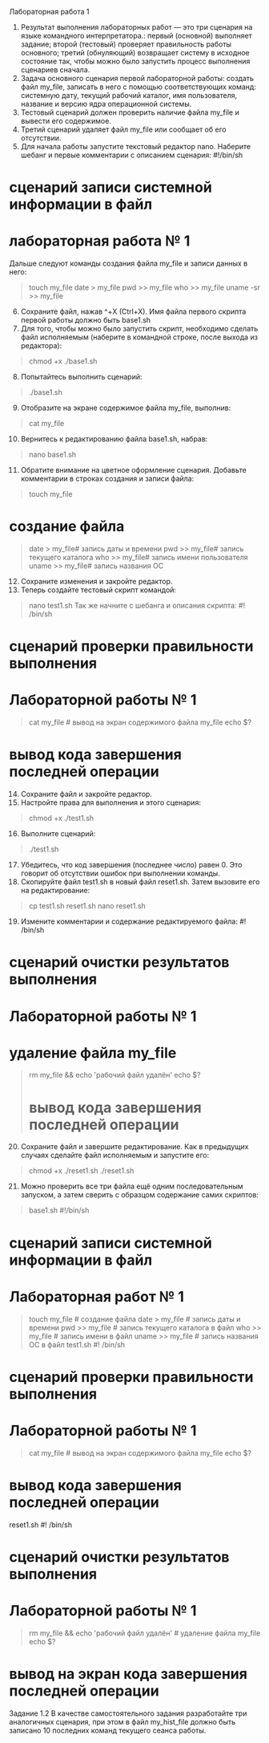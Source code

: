 Лабораторная работа 1
1. Результат выполнения лабораторных работ — это три сценария на языке командного
интерпретатора.:
первый (основной) выполняет задание;
второй (тестовый) проверяет правильность работы основного;
третий (обнуляющий) возвращает систему в исходное состояние так, чтобы можно
было запустить процесс выполнения сценариев сначала.
2. Задача основного сценария первой лабораторной работы: создать файл my_file,
записать в него с помощью соответствующих команд:
системную дату,
текущий рабочий каталог,
имя пользователя,
название и версию ядра операционной системы.
3. Тестовый сценарий должен проверить наличие файла my_file и вывести его
содержимое.
4. Третий сценарий удаляет файл my_file или сообщает об его отсутствии.
5. Для начала работы запустите текстовый редактор nano. Наберите шебанг и первые
комментарии с описанием сценария:
#!/bin/sh
# сценарий записи системной информации в файл
# лабораторная работа № 1
Дальше следуют команды создания файла my_file и записи данных в него:
>touch my_file
>date > my_file
>pwd >> my_file
>who >> my_file
>uname -sr >> my_file
6. Сохраните файл, нажав ^+X (Ctrl+X).
Имя файла первого скрипта первой работы должно быть base1.sh
7. Для того, чтобы можно было запустить скрипт, необходимо сделать файл
исполняемым (наберите в командной строке, после выхода из редактора):
>chmod +x ./base1.sh
8. Попытайтесь выполнить сценарий:
>./base1.sh
9. Отобразите на экране содержимое файла my_file, выполнив:
>cat my_file
10. Вернитесь к редактированию файла base1.sh, набрав:
>nano base1.sh
11. Обратите внимание на цветное оформление сценария.
Добавьте комментарии в строках создания и записи файла:
>touch my_file
# создание файла
>date > my_file# запись даты и времени
>pwd >> my_file# запись текущего каталога
>who >> my_file# запись имени пользователя
>uname >> my_file# запись названия ОС
12. Сохраните изменения и закройте редактор.
13. Теперь создайте тестовый скрипт командой:
>nano test1.sh
Так же начните с шебанга и описания скрипта:
#! /bin/sh
# сценарий проверки правильности выполнения
# Лабораторной работы № 1
>cat my_file # вывод на экран содержимого файла my_file
>echo $?
# вывод кода завершения последней операции
14. Сохраните файл и закройте редактор.
15. Настройте права для выполнения и этого сценария:
>chmod +x ./test1.sh
16. Выполните сценарий:
>./test1.sh
17. Убедитесь, что код завершения (последнее число) равен 0.
Это говорит об отсутствии ошибок при выполнении команды.
18. Скопируйте файл test1.sh в новый файл reset1.sh. Затем вызовите его на
редактирование:
>cp test1.sh
>reset1.sh
>nano reset1.sh
19. Измените комментарии и содержание редактируемого файла:
#! /bin/sh
# сценарий очистки результатов выполнения
# Лабораторной работы № 1
# удаление файла my_file
>rm my_file && echo 'рабочий файл удалён'
echo $?
># вывод кода завершения последней операции
20. Сохраните файл и завершите редактирование. Как в предыдущих случаях сделайте
файл исполняемым и запустите его:
>chmod +x ./reset1.sh
>./reset1.sh
21. Можно проверить все три файла ещё одним последовательным запуском,
а затем сверить с образцом содержание самих скриптов:
>base1.sh
#!/bin/sh
# сценарий записи системной информации в файл
# Лабораторная работ № 1
>touch my_file # создание файла
>date > my_file # запись даты и времени
>pwd >> my_file # запись текущего каталога в файл
>who >> my_file # запись имени в файл
>uname >> my_file # запись названия ОС в файл
>test1.sh
#! /bin/sh
# сценарий проверки правильности выполнения
# Лабораторной работы № 1
>cat my_file # вывод на экран содержимого файла my_file
>echo $?
# вывод кода завершения последней операции
reset1.sh #! /bin/sh
# сценарий очистки результатов выполнения
# Лабораторной работы № 1
>rm my_file && echo 'рабочий файл удалён' # удаление файла my_file
>echo $?
# вывод на экран кода завершения последней операции
Задание 1.2
В качестве самостоятельного задания разработайте три аналогичных сценария, при этом в
файл my_hist_file должно быть записано 10 последних команд текущего сеанса работы.
